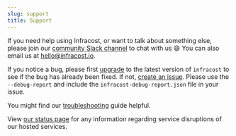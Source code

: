 ```yaml
---
slug: support
title: Support
---
```


If you need help using Infracost, or want to talk about something else, please join our [community Slack channel](https://www.infracost.io/community-chat) to chat with us 😄 You can also email us at [hello@infracost.io](mailto:hello@infracost.io).

If you notice a bug, please first [upgrade](/docs/#1-install-infracost) to the latest version of `infracost` to see if the bug has already been fixed. If not, [create an issue](https://github.com/infracost/infracost/issues/new/choose). Please use the `--debug-report` and include the `infracost-debug-report.json` file in your issue.

You might find our [troubleshooting](/docs/troubleshooting) guide helpful.

View [our status page](https://status.infracost.io) for any information regarding service disruptions of our hosted services.
